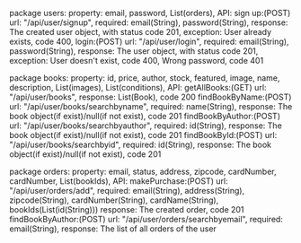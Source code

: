 package users:
    property: email, password, List(orders),
    API:
        sign up:(POST)
            url: "/api/user/signup",
            required: 
                email(String), 
                password(String),
            response: The created user object, with status code 201,
                exception: User already exists, code 400,
        login:(POST)
            url: "/api/user/login",
            required: 
                email(String), 
                password(String),
            response: The user object, with status code 201,
                exception: User doesn't exist, code 400,
                    Wrong password, code 401

package books:
    property: id, price, author, stock, featured, image, name, description, List(images), List(conditions),
    API:
        getAllBooks:(GET)
            url: "/api/user/books",
            response: List(Book), code 200
        findBookByName:(POST)
            url: "/api/user/books/searchbyname",
            required: name(String),
            response: The book object(if exist)/null(if not exist), code 201
        findBookByAuthor:(POST)
            url: "/api/user/books/searchbyauthor",
            required: id(String),
            response: The book object(if exist)/null(if not exist), code 201
        findBookById:(POST)
            url: "/api/user/books/searchbyid",
            required: id(String),
            response: The book object(if exist)/null(if not exist), code 201

package orders:
    property: email, status, address, zipcode, cardNumber, cardNumber, List(bookIds),
    API:
        makePurchase:(POST)
            url: "/api/user/orders/add",
            required: 
                email(String), 
                address(String), 
                zipcode(String), 
                cardNumber(String),
                cardName(String),
                bookIds(List(id(String)))
            response: The created order, code 201
        findBookByAuthor:(POST)
            url: "/api/user/orders/searchbyemail",
            required: email(String),
            response: The list of all orders of the user